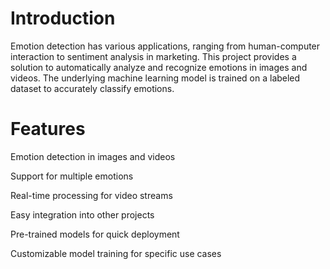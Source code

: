 # Introduction #
Emotion detection has various applications, ranging from human-computer interaction to sentiment analysis in marketing. This project provides a solution to automatically analyze and recognize emotions in images and videos. The underlying machine learning model is trained on a labeled dataset to accurately classify emotions.

# Features #
Emotion detection in images and videos

Support for multiple emotions

Real-time processing for video streams

Easy integration into other projects

Pre-trained models for quick deployment

Customizable model training for specific use cases
